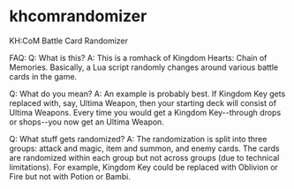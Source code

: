 # khcomrandomizer
KH:CoM Battle Card Randomizer

FAQ:
Q: What is this?
A: This is a romhack of Kingdom Hearts: Chain of Memories. Basically, a Lua script randomly changes around various battle cards in the game.
 
Q: What do you mean?
A: An example is probably best. If Kingdom Key gets replaced with, say, Ultima Weapon, then your starting deck will consist of Ultima Weapons. Every time you would get a Kingdom Key--through drops or shops--you now get an Ultima Weapon.
 
Q: What stuff gets randomized?
A: The randomization is split into three groups: attack and magic, item and summon, and enemy cards. The cards are randomized within each group but not across groups (due to technical limitations). For example, Kingdom Key could be replaced with Oblivion or Fire but not with Potion or Bambi.
